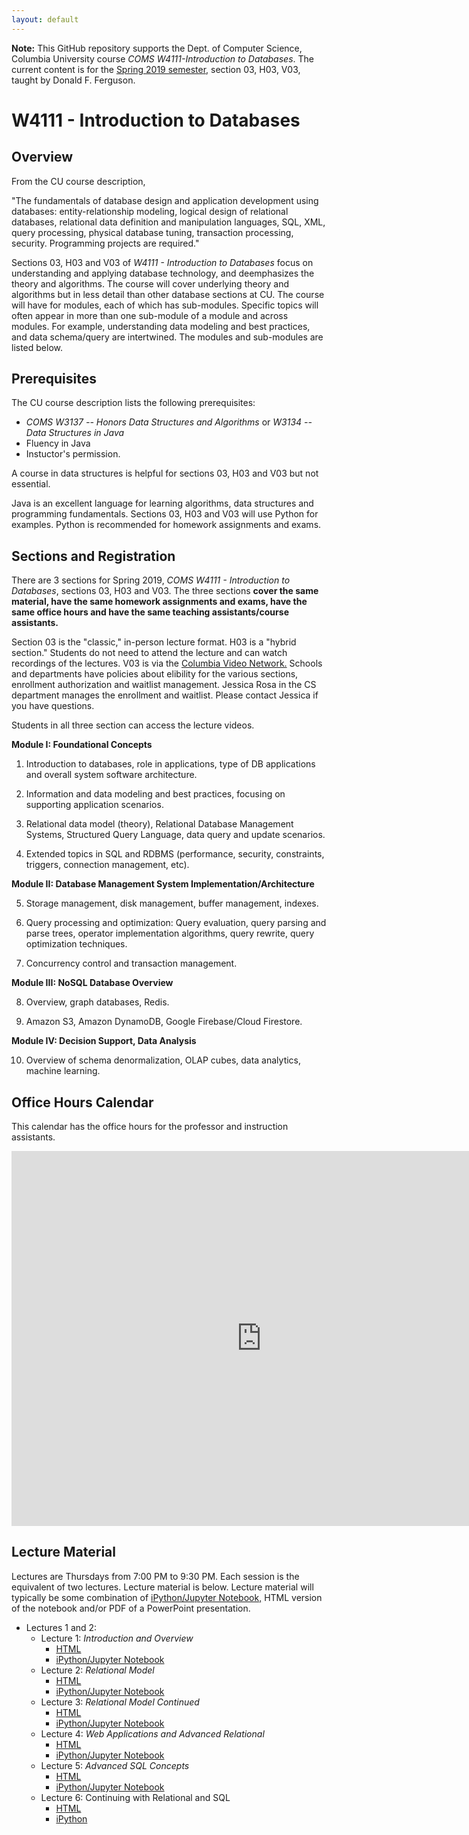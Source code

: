 ```yaml
---
layout: default
---
```


__Note:__ This GitHub repository supports the Dept. of Computer Science, Columbia University course
_COMS W4111-Introduction to Databases_. The current content is for
the [Spring 2019 semester,](https://courseworks2.columbia.edu/courses/79571/wiki) section 03, H03, V03, 
taught by Donald F. Ferguson.

# W4111 - Introduction to Databases

## Overview

From the CU course description, 

"The fundamentals of database design and application development using databases: entity-relationship modeling, logical design of relational databases, relational data definition and manipulation
languages, SQL, XML, query processing, physical database tuning,
transaction processing, security. Programming projects are required."

Sections 03, H03 and V03 of _W4111 - Introduction to Databases_ focus on understanding and applying database technology, 
and deemphasizes the theory and algorithms. The course will cover underlying theory and algorithms
but in less detail than other database sections at CU. The course will have for modules, each of which has
sub-modules. 
Specific topics will often appear in more than one sub-module of a module and across modules. 
For example, understanding data modeling and best practices, and data schema/query are intertwined. The modules
and sub-modules are listed below.

## Prerequisites

The CU course description lists the following prerequisites:
- _COMS W3137 -- Honors Data Structures and Algorithms_ or _W3134 -- Data Structures in Java_
- Fluency in Java
- Instuctor's permission.

A course in data structures is helpful for sections 03, H03 and V03 but not essential.

Java is an excellent language for learning algorithms, data structures and programming fundamentals. Sections 03,
H03 and V03 will use Python for examples. Python is recommended for homework assignments and exams.

## Sections and Registration

There are 3 sections for Spring 2019, _COMS W4111 - Introduction to Databases_,
sections 03, H03 and V03.
The three sections __cover the same material, have the same homework assignments and exams, 
have the same office hours and
have the same teaching assistants/course assistants.__ 

Section 03 is the "classic," in-person lecture format. H03 is a "hybrid section."
Students do not need to attend the lecture and can watch recordings of the lectures. V03 is via the [Columbia Video
Network.](https://cvn.columbia.edu/) Schools and departments have policies about elibility for the various sections,
enrollment authorization and waitlist management. Jessica Rosa in the CS department manages the enrollment and
waitlist. Please contact Jessica if you have questions. 

Students in all three section can access the lecture videos.


__Module I: Foundational Concepts__

1. Introduction to databases, role in applications, type of DB applications and overall system software architecture.

2. Information and data modeling and best practices, focusing on supporting application scenarios.

3. Relational data model (theory), Relational Database Management Systems, Structured Query Language, data query and update scenarios.

4. Extended topics in SQL and RDBMS (performance, security, constraints, triggers, connection management, etc).

__Module II: Database Management System Implementation/Architecture__

5. Storage management, disk management, buffer management, indexes.

6. Query processing and optimization:  Query evaluation, query parsing and parse trees, operator implementation algorithms, query rewrite, query optimization techniques.

7. Concurrency control and transaction management.

__Module III: NoSQL Database Overview__

8. Overview, graph databases, Redis.

9. Amazon S3, Amazon DynamoDB, Google Firebase/Cloud Firestore.

__Module IV: Decision Support, Data Analysis__

10. Overview of schema denormalization, OLAP cubes, data analytics, machine learning.





## Office Hours Calendar

This calendar has the office hours for the professor and instruction assistants.

<iframe src="https://calendar.google.com/calendar/embed?src=8a3li5aeqbu36m0q928rrog2f8%40group.calendar.google.com&ctz=America%2FNew_York" style="border: 0" width="800" height="600" frameborder="0" scrolling="no"></iframe>

## Lecture Material

Lectures are Thursdays from 7:00 PM to 9:30 PM. Each session is the equivalent of two lectures. Lecture material
is below. Lecture material will typically be some combination of
[iPython/Jupyter Notebook,](https://jupyter.org/) HTML version of the
notebook and/or PDF of a PowerPoint presentation.

- Lectures 1 and 2:
    - Lecture 1: _Introduction and Overview_
        - [HTML](Lectures/Lecture_1/w4111-L1-s2019-Introduction.html)
        - [iPython/Jupyter Notebook](Lectures/Lecture_1/w4111-L1-s2019-Introduction.ipynb)
    - Lecture 2: _Relational Model_
        - [HTML](Lectures/Lecture_2/w4111-L2-s2019-ModelRelational-V2.html)
        - [iPython/Jupyter Notebook](Lectures/Lecture_2/w4111-L2-s2019-ModelRelational-V2.ipynb)
    - Lecture 3: _Relational Model Continued_
        - [HTML](Lectures/Lecture_3/w4111-L3-s2019-SQLDetailsAndWeb-V2.html)
        - [iPython/Jupyter Notebook](Lectures/Lecture_3/w4111-L3-s2019-SQLDetailsAndWeb-V2.ipynb)
    - Lecture 4: _Web Applications and Advanced Relational_
        - [HTML](Lectures/Lecture_4/w4111-L4-s2019-WebAppAndSQL-v1.html)
        - [iPython/Jupyter Notebook](Lectures/Lecture_4/w4111-L4-s2019-WebAppAndSQL-v1.ipynb)
    - Lecture 5: _Advanced SQL Concepts_
        - [HTML](Lectures/Lecture_5/w4111-L5-s2019-SQLAdvancedConcepts.html)
        - [iPython/Jupyter Notebook](Lectures/Lecture_5/w4111-L5-s2019-SQLAdvancedConcepts.ipynb)
    - Lecture 6: Continuing with Relational and SQL
        - [HTML](Lectures/Lecture_6/w4111-L6-s2019-SQLAdvancedConceptsExamples.html)
        - [iPython](Lectures/Lecture_6/w4111-L6-s2019-SQLAdvancedConceptsExamples.ipynb)

